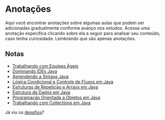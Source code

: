 # Anotações

Aqui você encontrar anotações sobre algumas aulas que podem ser adicionadas gradualmente conforme avanço nos estudos. Acesse uma anotação específica clicando sobre ela a seguir para analisar seu conteúdo, caso tenha curiosidade. Lembrando que são apenas anotações.


## Notas

* [Trabalhando com Equipes Ágeis](https://github.com/danilotc/bootcamp-dio-banco-pan/tree/main/anotacoes/equipe-agil)
* [Dominando IDEs Java](https://github.com/danilotc/bootcamp-dio-banco-pan/tree/main/anotacoes/ides-java)
* [Aprendendo a Sintaxe Java](https://github.com/danilotc/bootcamp-dio-banco-pan/tree/main/anotacoes/sintaxe-java)
* [Lógica Condicional e Controle de Fluxos em Java](https://github.com/danilotc/bootcamp-dio-banco-pan/tree/main/anotacoes/logica-condicional)
* [Estruturas de Repetição e Arrays em Java](https://github.com/danilotc/bootcamp-dio-banco-pan/tree/main/anotacoes/repeticao-arrays)
* [Estrutura de Dados em Java](https://github.com/danilotc/bootcamp-dio-banco-pan/tree/main/anotacoes/estrutura-de-dados)
* [Programação Orientada a Objetos em Java](https://github.com/danilotc/bootcamp-dio-banco-pan/tree/main/anotacoes/prog-orientada-objetos)
* [Trabalhando com Collections em Java](https://github.com/danilotc/bootcamp-dio-banco-pan/tree/main/anotacoes/collections)


Já viu os [desafios](https://github.com/danilotc/bootcamp-dio-banco-pan/tree/main/desafios)?
